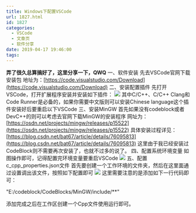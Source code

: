 ```yaml
---
title: Windows下配置VSCode
url: 1827.html
id: 1827
categories:
  - VSCode
  - 文章页
  - 软件分享
date: 2019-04-17 19:46:00
tags:
---
```


**弄了很久总算搞好了，这里分享一下，QWQ** 一、软件安装 先去VSCode官网下载安装包 地址为：[https://code.visualstudio.com/Download](https://code.visualstudio.com/Download) 二、安装配置插件 先打开VSCode，打开扩展程序安装并安装如下插件： ![](http://47.100.4.8/wp-content/uploads/2019/04/1-1.png) 其中C/C++、C/C++ Clang和Code Runner是必备的，如果你需要中文版则可以安装Chinese language这个插件安装好后要重启以下VSCode 三、安装MinGW 首先如果没有codeblock或者DevC++的则可以考虑去官网下载MinGW的安装程序 网址为：[https://osdn.net/projects/mingw/releases/p15522](https://osdn.net/projects/mingw/releases/p15522) 具体安装过程详见：[https://blog.csdn.net/bat67/article/details/76095813](https://blog.csdn.net/bat67/article/details/76095813) 这里由于我已经安装过CodeBlock则不需要再次安装了，也就不过多的说了。 四、配置系统环境变量 如图操作即可，记得配置完环境变量要重启VSCode ![](http://47.100.4.8/wp-content/uploads/2019/04/2-1.png) 五、配置c\_cpp\_properties.json文件 首先要创建一个工作环境的文件夹，然后在这里面通过设置调出该文件，按照如下配置即可 ![](http://47.100.4.8/wp-content/uploads/2019/04/QQ图片20190417194139.png) 这里需要注意的是添加如下一行代码即可：

"E:/codeblock/CodeBlocks/MinGW/include/**"

添加完成之后在工作区创建一个Cpp文件使用运行即可。